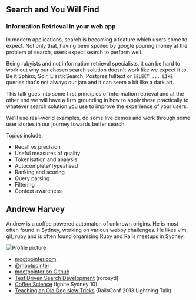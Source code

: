 ## Search and You Will Find
### Information Retrieval in your web app
In modern applications, search is becoming a feature which users come to
expect. Not only that, having been spoiled by google pouring money at the
problem of search, users expect search to perform well.

Being rubyists and not information retrieval specialists, it can be hard to work
out why our chosen search solution doesn't work like we expect it to. Be it Sphinx, 
Solr, ElasticSearch, Postgres fulltext or `SELECT ... LIKE` queries that's not
always our jam and it can seem a bit like a dark art.

This talk goes into some first principles of information retrieval and at the
other end we will have a firm grounding in how to apply these practically to
whatever search solution you use to improve the experience of your users.

We'll use real-world examples, do some live demos and work through some user
stories in our journey towards better search.

Topics include:
 - Recall vs precision
 - Useful measures of quality
 - Tokenisation and analysis
 - Autocomplete/Typeahead
 - Ranking and scoring
 - Query parsing
 - Filtering
 - Context awareness

## Andrew Harvey

Andrew is a coffee powered automaton of unknown origins. He is most often
found in Sydney, working on various webby challenges. He likes vim, git, ruby
and is often found organising Ruby and Rails meetups in Sydney.

![Profile picture](https://raw.github.com/mootpointer/rubyconfau-2014-cfp/master/talk-andrew_harvey-search_and_you_will_find/profile_picture.jpg)

- [mootpointer.com](http://mootpointer.com)
- [@mootpointer](https://twitter.com/mootpointer)
- [mootpointer on Github](https://github.com/mootpointer)
- [Test Driven Search Development](http://www.slideshare.net/mootpointer/rorosyd-test-driven-search-development) (rorosyd)
- [Coffee Science](http://www.youtube.com/watch?v=XlUaL_cxXIc) (Ignite Sydney 10)
- [Teaching an Old Dog New Tricks](http://www.youtube.com/watch?v=4T24oUPPaFI&feature=player_embedded#t=2002) (RailsConf 2013 Lightning Talk)

